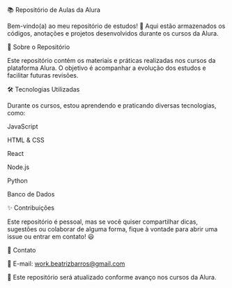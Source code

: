 📚 Repositório de Aulas da Alura

Bem-vindo(a) ao meu repositório de estudos! 🚀 Aqui estão armazenados os códigos, anotações e projetos desenvolvidos durante os cursos da Alura.

📌 Sobre o Repositório

Este repositório contém os materiais e práticas realizadas nos cursos da plataforma Alura. O objetivo é acompanhar a evolução dos estudos e facilitar futuras revisões.

🛠 Tecnologias Utilizadas

Durante os cursos, estou aprendendo e praticando diversas tecnologias, como:

JavaScript

HTML & CSS

React

Node.js

Python

Banco de Dados

✨ Contribuições

Este repositório é pessoal, mas se você quiser compartilhar dicas, sugestões ou colaborar de alguma forma, fique à vontade para abrir uma issue ou entrar em contato! 😃

📌 Contato

📧 E-mail: work.beatrizbarros@gmail.com

📌 Este repositório será atualizado conforme avanço nos cursos da Alura.
